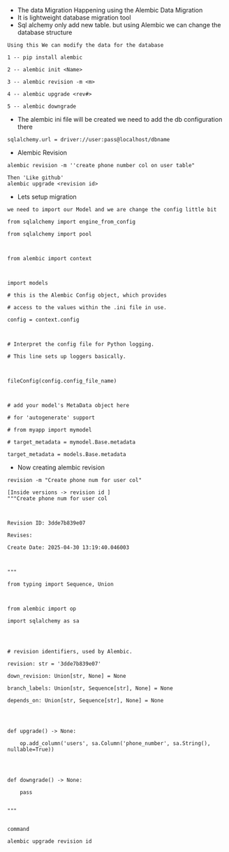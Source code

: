 - The data Migration Happening using the Alembic Data Migration
- It is lightweight database migration tool
- Sql alchemy only add new table. but using Alembic we can change the database structure
```
Using this We can modify the data for the database

1 -- pip install alembic 

2 -- alembic init <Name>

3 -- alembic revision -m <m>

4 -- alembic upgrade <rev#>

5 -- alembic downgrade
```

- The alembic ini file will be created we need to add the db configuration there
```
sqlalchemy.url = driver://user:pass@localhost/dbname
```

- Alembic Revision
```
alembic revision -m ''create phone number col on user table"

Then 'Like github'
alembic upgrade <revision id> 
```
- Lets setup migration
```
we need to import our Model and we are change the config little bit

from sqlalchemy import engine_from_config

from sqlalchemy import pool

  

from alembic import context

  

import models

# this is the Alembic Config object, which provides

# access to the values within the .ini file in use.

config = context.config

  

# Interpret the config file for Python logging.

# This line sets up loggers basically.

  

fileConfig(config.config_file_name)

  

# add your model's MetaData object here

# for 'autogenerate' support

# from myapp import mymodel

# target_metadata = mymodel.Base.metadata

target_metadata = models.Base.metadata
```

- Now creating alembic revision
```
revision -m "Create phone num for user col"

[Inside versions -> revision id ]
"""Create phone num for user col

  

Revision ID: 3dde7b839e07

Revises:

Create Date: 2025-04-30 13:19:40.046003

  

"""

from typing import Sequence, Union

  

from alembic import op

import sqlalchemy as sa

  
  

# revision identifiers, used by Alembic.

revision: str = '3dde7b839e07'

down_revision: Union[str, None] = None

branch_labels: Union[str, Sequence[str], None] = None

depends_on: Union[str, Sequence[str], None] = None

  
  

def upgrade() -> None:

    op.add_column('users', sa.Column('phone_number', sa.String(), nullable=True))

  
  

def downgrade() -> None:

    pass
  

"""


command

alembic upgrade revision id
```